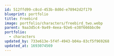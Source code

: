 ```yaml
---
id: 512ffd99-c8cd-453b-8d0d-e78942d2f179
blueprint: portfolio
title: Freebird
image: portfolio/characters/freebird_two.webp
parent: 9aa3d5c4-9a49-4eea-92e6-e38f666bbc0e
portfolio:
  - characters
updated_by: 733e613e-5f4f-4943-b04a-83cf5f969268
updated_at: 1693074569
---
```

